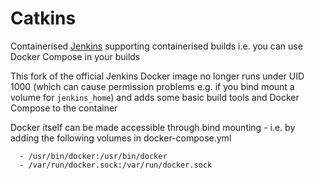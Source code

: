 # Catkins

Containerised [Jenkins](https://jenkins.io/) supporting containerised builds i.e. you can use Docker Compose in your builds

This fork of the official Jenkins Docker image no longer runs under UID 1000 (which can cause permission problems e.g. if you bind mount a volume for `jenkins_home`) and adds some basic build tools and Docker Compose to the container

Docker itself can be made accessible through bind mounting - i.e. by adding the following volumes in docker-compose.yml
```
  - /usr/bin/docker:/usr/bin/docker
  - /var/run/docker.sock:/var/run/docker.sock
```
